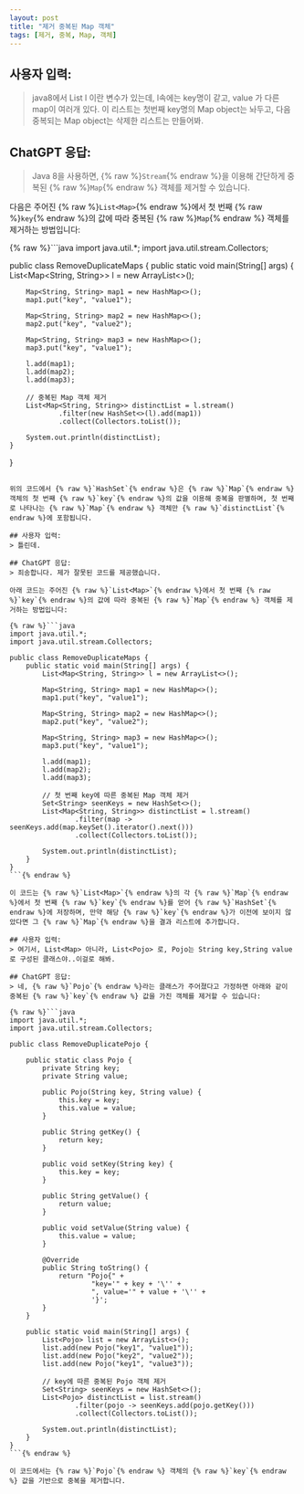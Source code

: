 ```yaml
---
layout: post
title: "제거 중복된 Map 객체"
tags: [제거, 중복, Map, 객체]
---
```


## 사용자 입력:
> java8에서 List<Map>  l 이란 변수가 있는데, l속에는 key명이 같고, value 가 다른 map이 여러개 있다.  이 리스트는 첫번째 key명의 Map object는 놔두고, 다음 중복되는 Map object는 삭제한 리스트는 만들어봐.

## ChatGPT 응답:
> Java 8을 사용하면, {% raw %}`Stream`{% endraw %}을 이용해 간단하게 중복된 {% raw %}`Map`{% endraw %} 객체를 제거할 수 있습니다.

다음은 주어진 {% raw %}`List<Map>`{% endraw %}에서 첫 번째 {% raw %}`key`{% endraw %}의 값에 따라 중복된 {% raw %}`Map`{% endraw %} 객체를 제거하는 방법입니다:

{% raw %}```java
import java.util.*;
import java.util.stream.Collectors;

public class RemoveDuplicateMaps {
    public static void main(String[] args) {
        List<Map<String, String>> l = new ArrayList<>();

        Map<String, String> map1 = new HashMap<>();
        map1.put("key", "value1");

        Map<String, String> map2 = new HashMap<>();
        map2.put("key", "value2");

        Map<String, String> map3 = new HashMap<>();
        map3.put("key", "value1");

        l.add(map1);
        l.add(map2);
        l.add(map3);

        // 중복된 Map 객체 제거
        List<Map<String, String>> distinctList = l.stream()
                .filter(new HashSet<>(l).add(map1))
                .collect(Collectors.toList());

        System.out.println(distinctList);
    }
}
```{% endraw %}

위의 코드에서 {% raw %}`HashSet`{% endraw %}은 {% raw %}`Map`{% endraw %} 객체의 첫 번째 {% raw %}`key`{% endraw %}의 값을 이용해 중복을 판별하며, 첫 번째로 나타나는 {% raw %}`Map`{% endraw %} 객체만 {% raw %}`distinctList`{% endraw %}에 포함됩니다.

## 사용자 입력:
> 틀린데.

## ChatGPT 응답:
> 죄송합니다. 제가 잘못된 코드를 제공했습니다. 

아래 코드는 주어진 {% raw %}`List<Map>`{% endraw %}에서 첫 번째 {% raw %}`key`{% endraw %}의 값에 따라 중복된 {% raw %}`Map`{% endraw %} 객체를 제거하는 방법입니다:

{% raw %}```java
import java.util.*;
import java.util.stream.Collectors;

public class RemoveDuplicateMaps {
    public static void main(String[] args) {
        List<Map<String, String>> l = new ArrayList<>();

        Map<String, String> map1 = new HashMap<>();
        map1.put("key", "value1");

        Map<String, String> map2 = new HashMap<>();
        map2.put("key", "value2");

        Map<String, String> map3 = new HashMap<>();
        map3.put("key", "value1");

        l.add(map1);
        l.add(map2);
        l.add(map3);

        // 첫 번째 key에 따른 중복된 Map 객체 제거
        Set<String> seenKeys = new HashSet<>();
        List<Map<String, String>> distinctList = l.stream()
                .filter(map -> seenKeys.add(map.keySet().iterator().next()))
                .collect(Collectors.toList());

        System.out.println(distinctList);
    }
}
```{% endraw %}

이 코드는 {% raw %}`List<Map>`{% endraw %}의 각 {% raw %}`Map`{% endraw %}에서 첫 번째 {% raw %}`key`{% endraw %}를 얻어 {% raw %}`HashSet`{% endraw %}에 저장하며, 만약 해당 {% raw %}`key`{% endraw %}가 이전에 보이지 않았다면 그 {% raw %}`Map`{% endraw %}을 결과 리스트에 추가합니다.

## 사용자 입력:
> 여기서, List<Map> 아니라, List<Pojo> 로, Pojo는 String key,String value로 구성된 클래스야..이걸로 해봐.

## ChatGPT 응답:
> 네, {% raw %}`Pojo`{% endraw %}라는 클래스가 주어졌다고 가정하면 아래와 같이 중복된 {% raw %}`key`{% endraw %} 값을 가진 객체를 제거할 수 있습니다:

{% raw %}```java
import java.util.*;
import java.util.stream.Collectors;

public class RemoveDuplicatePojo {

    public static class Pojo {
        private String key;
        private String value;

        public Pojo(String key, String value) {
            this.key = key;
            this.value = value;
        }

        public String getKey() {
            return key;
        }

        public void setKey(String key) {
            this.key = key;
        }

        public String getValue() {
            return value;
        }

        public void setValue(String value) {
            this.value = value;
        }

        @Override
        public String toString() {
            return "Pojo{" +
                    "key='" + key + '\'' +
                    ", value='" + value + '\'' +
                    '}';
        }
    }

    public static void main(String[] args) {
        List<Pojo> list = new ArrayList<>();
        list.add(new Pojo("key1", "value1"));
        list.add(new Pojo("key2", "value2"));
        list.add(new Pojo("key1", "value3"));

        // key에 따른 중복된 Pojo 객체 제거
        Set<String> seenKeys = new HashSet<>();
        List<Pojo> distinctList = list.stream()
                .filter(pojo -> seenKeys.add(pojo.getKey()))
                .collect(Collectors.toList());

        System.out.println(distinctList);
    }
}
```{% endraw %}

이 코드에서는 {% raw %}`Pojo`{% endraw %} 객체의 {% raw %}`key`{% endraw %} 값을 기반으로 중복을 제거합니다.

